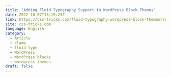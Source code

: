 ```yaml
---
title: "Adding Fluid Typography Support to WordPress Block Themes"
date: 2022-10-07T13:19:23Z
link: https://css-tricks.com/fluid-typography-wordpress-block-themes/?utm_medium=RSS&utm_source=news.12bit.vn
site: css-tricks.com
language: English
category:
  - Article
  - clamp
  - fluid type
  - WordPress
  - WordPress blocks
  - wordpress themes
draft: false
---
```

